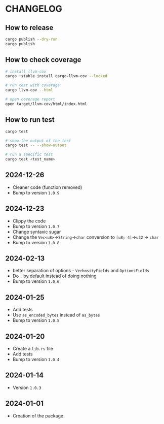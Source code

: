 # CHANGELOG

## How to release

```sh
cargo publish --dry-run
cargo publish
```

## How to check coverage

```sh
# install llvm-cov
cargo +stable install cargo-llvm-cov --locked

# run test with coverage
cargo llvm-cov --html

# open coverage report
open target/llvm-cov/html/index.html
```

## How to run test

```sh
cargo test

# show the output of the test
cargo test -- --show-output

# run a specific test
cargo test <test_name>
```

## 2024-12-26

- Cleaner code (function removed)
- Bump to version `1.0.9`

## 2024-12-23

- Clippy the code
- Bump to version `1.0.7`
- Change syntaxic sugar
- Change the `Vec<u8>`->`String`->`char` conversion to `[u8; 4]`->`u32` -> `char`
- Bump to version `1.0.8`

## 2024-02-13

- better separation of options - `VerbosityFields` and `OptionsFields`
- Do `.` by default instead of doing nothing
- Bump to version `1.0.6`

## 2024-01-25

- Add tests
- Use `as_encoded_bytes` instead of `as_bytes`
- Bump to version `1.0.5`

## 2024-01-20

- Create a `lib.rs` file
- Add tests
- Bump to version `1.0.4`

## 2024-01-14

- Version `1.0.3`

## 2024-01-01

- Creation of the package
